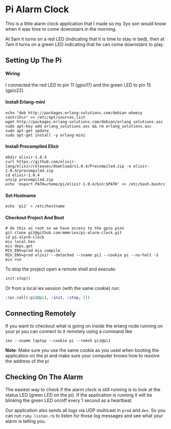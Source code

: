 Pi Alarm Clock
======

This is a little alarm clock application that I made so my 3yo son would know when it was time to come downstairs in the morning.

At 5am it turns on a red LED (indicating that it is time to stay in bed), then at 7am it turns on a green LED indicating that he can come downstairs to play.

## Setting Up The Pi

#### Wiring

I connected the red LED to pin 11 (gpio17) and the green LED to pin 15 (gpio22).

#### Install Erlang-mini

```
echo "deb http://packages.erlang-solutions.com/debian wheezy contrib\n" >> /etc/apt/sources.list
wget http://packages.erlang-solutions.com/debian/erlang_solutions.asc
sudo apt-key add erlang_solutions.asc && rm erlang_solutions.asc
sudo apt-get update
sudo apt-get install -y erlang-mini
```

#### Install Precompiled Elixir

```
mkdir elixir-1.0.4
curl https://github.com/elixir-lang/elixir/releases/download/v1.0.4/Precompiled.zip -o elixir-1.0.4/precompiled.zip
cd elixir-1.0.4
unzip precompiled.zip
echo 'export PATH=/home/pi/elixir-1.0.4/bin:$PATH' >> /etc/bash.bashrc
```

#### Set Hostname

```
echo 'pi1' > /etc/hostname
```

#### Checkout Project And Boot

```
# do this as root so we have access to the gpio pins
git clone git@github.com:mmmries/pi-alarm-clock.git
cd pi-alarm-clock
mix local.hex
mix deps.get
MIX_ENV=prod mix compile
MIX_ENV=prod elixir --detached --sname pi1 --cookie pi --no-halt -S mix run
```

To stop the project open a remote shell and execute:

```elixir
init:stop()
```

Or from a local iex session (with the same cookie) run:

```elixir
:rpc.call(:pi1@pi1, :init, :stop, [])
```

## Connecting Remotely

If you want to checkout what is going on inside the erlang node running on your pi you can connect to it remotely using a command like

```
iex --sname laptop --cookie pi --remsh pi1@pi1
```

__Note__: Make sure you use the same cookie as you used when booting the application on the pi and make sure your computer knows how to resolve the address of the pi

## Checking On The Alarm

The easiest way to check if the alarm clock is still running is to look at the status LED (green LED on the pi). If the application is running it will be blinking the green LED on/off every 1 second as a heartbeat.

Our application also sends all logs via UDP multicast in `prod` and `dev`. So you can run `ruby listen.rb` to listen for those log messages and see what your alarm is telling you.
